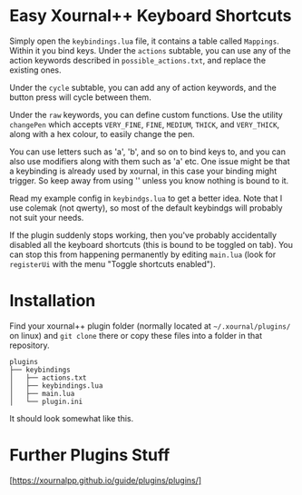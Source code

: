 # Easy Xournal++ Keyboard Shortcuts
Simply open the `keybindings.lua` file, it contains a table called `Mappings`. Within it you bind keys.
Under the `actions` subtable, you can use any of the action keywords described in `possible_actions.txt`, and replace
the existing ones.

Under the `cycle` subtable, you can add any of action keywords, and the button press will cycle between them.

Under the `raw` keywords, you can define custom functions. Use the utility `changePen` which accepts `VERY_FINE`, `FINE`, 
`MEDIUM`, `THICK`, and `VERY_THICK`, along with a hex colour, to easily change the pen.

You can use letters such as 'a', 'b', and so on to bind keys to, and you can also use modifiers along with them such as
'<Shift>a' etc. One issue might be that a keybinding is already used by xournal, in this case your binding might trigger.
So keep away from using '<Ctrl>' unless you know nothing is bound to it.

Read my example config in `keybindgs.lua` to get a better idea. Note that I use colemak (not qwerty), so most of the default
keybindgs will probably not suit your needs.

If the plugin suddenly stops working, then you've probably accidentally disabled all the keyboard shortcuts (this is bound to
be toggled on tab). You can stop this from happening permanently by editing `main.lua` 
(look for `registerUi` with the menu "Toggle shortcuts enabled").

# Installation
Find your xournal++ plugin folder (normally located at `~/.xournal/plugins/` on linux) and `git clone` there or copy these files into a
folder in that repository. 

```
plugins
├── keybindings
│   ├── actions.txt
│   ├── keybindings.lua
│   ├── main.lua
│   └── plugin.ini
```
It should look somewhat like this.


# Further Plugins Stuff
[https://xournalpp.github.io/guide/plugins/plugins/]
